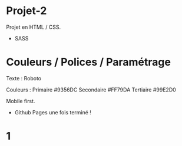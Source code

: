 # Projet-2

Projet en HTML / CSS. 
+ SASS 

# Couleurs / Polices / Paramétrage

Texte : Roboto

Couleurs :
Primaire #9356DC
Secondaire #FF79DA
Tertiaire #99E2D0

Mobile first.
+ Github Pages une fois terminé ! 

# 1